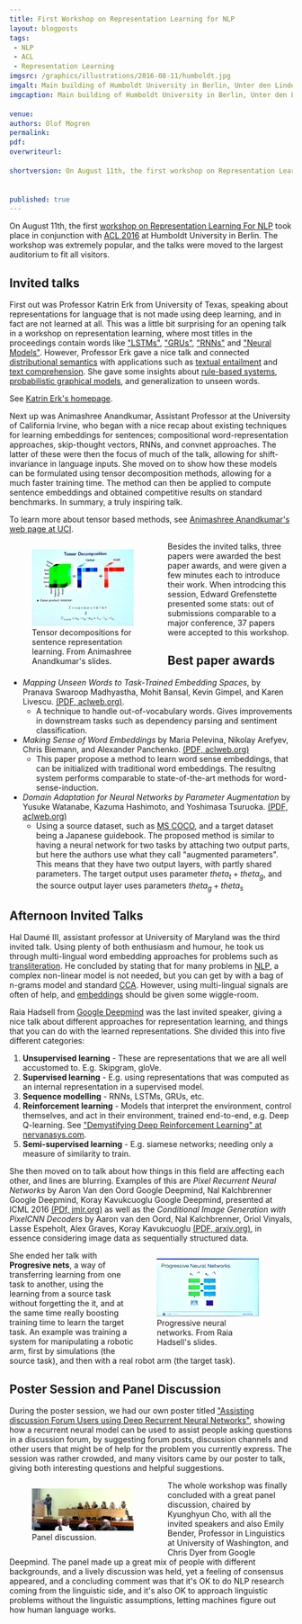 ```yaml
---
title: First Workshop on Representation Learning for NLP
layout: blogposts
tags:
 - NLP
 - ACL
 - Representation Learning
imgsrc: /graphics/illustrations/2016-08-11/humboldt.jpg
imgalt: Main building of Humboldt University in Berlin, Unter den Linden, as seen from Bebelplatz. Image from Wikimedia Commons, Creative Commons Attribution-Share Alike 3.0 Unported license.
imgcaption: Main building of Humboldt University in Berlin, Unter den Linden, as seen from Bebelplatz, Creative Commons Attribution-Share Alike 3.0 Unported license.

venue: 
authors: Olof Mogren
permalink:
pdf: 
overwriteurl: 

shortversion: On August 11th, the first workshop on Representation Learning For NLP took place in conjunction with ACL 2016 at Humboldt University in Berlin. The workshop was extremely popular, and the talks were moved to the largest auditorium to fit all visitors.


published: true
---
```


On August 11th, the first [workshop on Representation Learning For NLP](https://sites.google.com/site/repl4nlp2016/) took place in conjunction with [ACL 2016](http://acl2016.org/) at Humboldt University in Berlin. The workshop was extremely popular, and the talks were moved to the largest auditorium to fit all visitors.

## Invited talks

First out was Professor Katrin Erk from University of Texas, speaking about representations for language that is not made using deep learning, and in fact are not learned at all. This was a little bit surprising for an opening talk in a workshop on representation learning, where most titles in the proceedings contain words like ["LSTMs"](https://en.wikipedia.org/wiki/LSTM), ["GRUs"](https://en.wikipedia.org/wiki/Gated_recurrent_unit), ["RNNs"](https://en.wikipedia.org/wiki/Recurrent_neural_network) and ["Neural Models"](https://en.wikipedia.org/wiki/Artificial_neural_network). However, Professor Erk gave a nice talk and connected [distributional semantics](https://en.wikipedia.org/wiki/Distributional_semantics) with applications such as [textual entailment](https://en.wikipedia.org/wiki/Textual_entailment) and [text comprehension](https://en.wikipedia.org/wiki/Natural_language_understanding). She gave some insights about [rule-based systems](https://en.wikipedia.org/wiki/Rule-based_system), [probabilistic graphical models](https://en.wikipedia.org/wiki/Graphical_model), and generalization to unseen words.

See [Katrin Erk's homepage](http://www.katrinerk.com/).

Next up was Animashree Anandkumar, Assistant Professor at the University of California Irvine, who began with a nice recap about existing techniques for learning embeddings for sentences; compositional word-representation approaches, skip-thought vectors, RNNs, and convnet approaches. The latter of these were then the focus of much of the talk, allowing for shift-invariance in language inputs. She moved on to show how these models can be formulated using tensor decomposition methods, allowing for a much faster training time. The method can then be applied to compute sentence embeddings and obtained competitive results on standard benchmarks. In summary, a truly inspiring talk.

To learn more about tensor based methods, see [Animashree Anandkumar's web page at UCI](http://newport.eecs.uci.edu/anandkumar/).

<figure style="float: left; max-width: 40%; clear: both;">
<img src="/graphics/illustrations/2016-08-11/tensor-decomposition.jpg" style="max-width: 90%" />
<figcaption style="max-width: 90%" >
Tensor decompositions for sentence representation learning. From Animashree Anandkumar's slides.
</figcaption>
</figure>

Besides the invited talks, three papers were awarded the best paper awards, and were given a few minutes each to introduce their work. When introdcing this session, Edward Grefenstette presented some stats: out of submissions comparable to a major conference, 37 papers were accepted to this workshop. 

## Best paper awards

* *Mapping Unseen Words to Task-Trained Embedding Spaces*, by Pranava Swaroop Madhyastha, Mohit Bansal, Kevin Gimpel, and Karen Livescu. [(PDF, aclweb.org)](http://aclweb.org/anthology/W/W16/W16-1612.pdf).
  * A technique to handle out-of-vocabulary words. Gives improvements in downstream tasks such as dependency parsing and sentiment classification.
* *Making Sense of Word Embeddings* by Maria Pelevina, Nikolay Arefyev, Chris Biemann, and Alexander Panchenko. [(PDF, aclweb.org)](http://aclweb.org/anthology/W/W16/W16-1620.pdf)
  * This paper propose a method to learn word sense embeddings, that can be initialized with traditional word embeddings. The resultng system performs comparable to state-of-the-art methods for word-sense-induction.
* *Domain Adaptation for Neural Networks by Parameter Augmentation* by Yusuke Watanabe, Kazuma Hashimoto, and Yoshimasa Tsuruoka. [(PDF, aclweb.org)](http://aclweb.org/anthology/W/W16/W16-1629.pdf)
  * Using a source dataset, such as [MS COCO](http://mscoco.org/), and a target dataset being a Japanese guidebook. The proposed method is similar to having a neural network for two tasks by attaching two output parts, but here the authors use what they call "augmented parameters". This means that they have two output layers, with partly shared parameters. The target output uses parameter $theta_t + theta_g$, and the source output layer uses parameters $theta_g + theta_s$

## Afternoon Invited Talks

Hal Daumé III, assistant professor at University of Maryland was the third invited talk. Using plenty of both enthusiasm and humour, he took us through multi-lingual word embedding approaches for problems such as [transliteration](https://en.wikipedia.org/wiki/Transliteration). He concluded by stating that for many problems in [NLP](https://en.wikipedia.org/wiki/Natural_language_processing), a complex non-linear model is not needed, but you can get by with a bag of n-grams model and standard [CCA](https://en.wikipedia.org/wiki/Canonical_correlation). However, using multi-lingual signals are often of help, and [embeddings](https://en.wikipedia.org/wiki/Word_embedding) should be given some wiggle-room.

Raia Hadsell from [Google Deepmind](http://deepmind.com/) was the last invited speaker, giving a nice talk about different approaches for representation learning, and things that you can do with the learned representations. She divided this into five different categories:

1. **Unsupervised learning** - These are representations that we are all well accustomed to. E.g. Skipgram, gloVe.
2. **Supervised learning** - E.g. using representations that was computed as an internal representation in a supervised model.
3. **Sequence modelling** - RNNs, LSTMs, GRUs, etc.
4. **Reinforcement learning** - Models that interpret the environment, control themselves, and act in their environment, trained end-to-end, e.g. Deep Q-learning. See ["Demystifying Deep Reinforcement Learning" at nervanasys.com](https://www.nervanasys.com/demystifying-deep-reinforcement-learning/).
5. **Semi-supervised learning** - E.g. siamese networks; needing only a measure of similarity to train.

She then moved on to talk about how things in this field are affecting each other, and lines are blurring. Examples of this are *Pixel Recurrent Neural Networks* by Aaron Van den Oord Google Deepmind, Nal Kalchbrenner Google Deepmind, Koray Kavukcuoglu Google Deepmind, presented at ICML 2016 [(PDf, jmlr.org)](http://jmlr.org/proceedings/papers/v48/oord16.pdf) as well as the *Conditional Image Generation with PixelCNN Decoders* by Aaron van den Oord, Nal Kalchbrenner, Oriol Vinyals, Lasse Espeholt, Alex Graves, Koray Kavukcuoglu [(PDF, arxiv.org)](http://arxiv.org/abs/1606.05328), in essence considering image data as sequentially structured data. 

<figure style="float: right; max-width: 40%; clear: both;">
<img src="/graphics/illustrations/2016-08-11/progressive-neural-nets.jpg" style="max-width: 90%" />
<figcaption style="max-width: 90%" >
Progressive neural networks. From Raia Hadsell's slides.
</figcaption>
</figure>

She ended her talk with **Progresive nets**, a way of transferring learning from one task to another, using the learning from a source task without forgetting the it, and at the same time really boosting training time to learn the target task. An example was training a system for manipulating a robotic arm, first by simulations (the source task), and then with a real robot arm (the target task).

## Poster Session and Panel Discussion

During the poster session, we had our own poster titled ["Assisting discussion Forum Users using Deep Recurrent Neural Networks"](http://mogren.one/publications/2016/assisting/), showing how a recurrent neural model can be used to assist people asking questions in a discussion forum, by suggesting forum posts, discussion channels and other users that might be of help for the problem you currently express. The session was rather crowded, and many visitors came by our poster to talk, giving both interesting questions and helpful suggestions.

<figure style="float: left; max-width: 40%; clear: both;">
<img src="/graphics/illustrations/2016-08-11/panel.jpg" style="max-width: 90%" />
<figcaption style="max-width: 90%" >
Panel discussion.
</figcaption>
</figure>


The whole workshop was finally concluded with a great panel discussion, chaired by Kyunghyun Cho, with all the invited speakers and also Emily Bender, Professor in Linguistics at University of Washington, and Chris Dyer from Google Deepmind. The panel made up a great mix of people with different backgrounds, and a lively discussion was held, yet a feeling of consensus appeared, and a concluding comment was that it's OK to do NLP research coming from the linguistic side, and it's also OK to approach linguistic problems without the linguistic assumptions, letting machines figure out how human language works.
